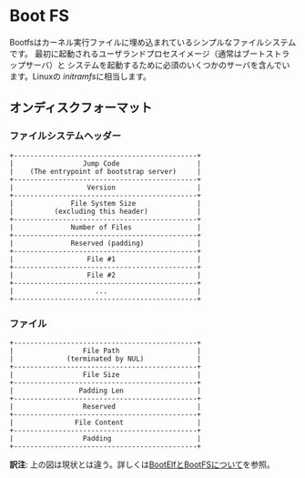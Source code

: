# Boot FS


Bootfsはカーネル実行ファイルに埋め込まれているシンプルなファイルシステムです。
最初に起動されるユーザランドプロセスイメージ（通常はブートストラップサーバ）と
システムを起動するために必須のいくつかのサーバを含んでいます。Linuxの
*initramfs*に相当します。

## オンディスクフォーマット

### ファイルシステムヘッダー

```
+---------------------------------------------+
|                 Jump Code                   |
|    (The entrypoint of bootstrap server)     |
+---------------------------------------------+
|                  Version                    |
+---------------------------------------------+
|              File System Size               |
|          (excluding this header)            |
+---------------------------------------------+
|              Number of Files                |
+---------------------------------------------+
|              Reserved (padding)             |
+---------------------------------------------+
|                  File #1                    |
+---------------------------------------------+
|                  File #2                    |
+---------------------------------------------+
|                    ...                      |
+---------------------------------------------+
```

### ファイル

```
+---------------------------------------------+
|                 File Path                   |
|             (terminated by NUL)             |
+---------------------------------------------+
|                 File Size                   |
+---------------------------------------------+
|                Padding Len                  |
+---------------------------------------------+
|                 Reserved                    |
+---------------------------------------------+
|               File Content                  |
+---------------------------------------------+
|                 Padding                     |
+---------------------------------------------+
```

**訳注**: 上の図は現状とは違う。詳しくは[BootElfとBootFSについて](memos/study/bootfs.md)を参照。
